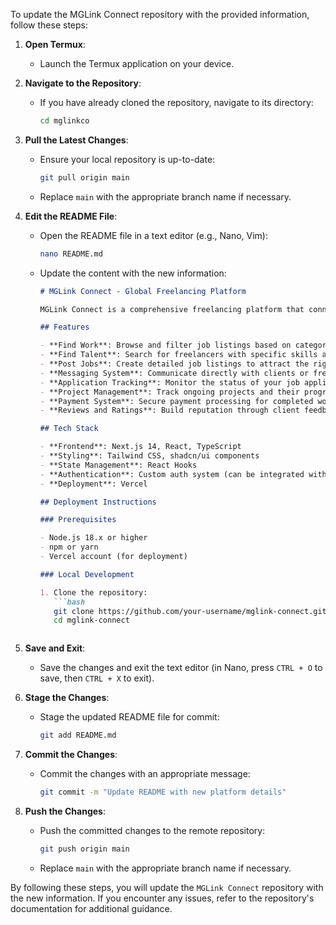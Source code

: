 To update the MGLink Connect repository with the provided information, follow these steps:

1. **Open Termux**:
   - Launch the Termux application on your device.

2. **Navigate to the Repository**:
   - If you have already cloned the repository, navigate to its directory:
     ```sh
     cd mglinkco
     ```

3. **Pull the Latest Changes**:
   - Ensure your local repository is up-to-date:
     ```sh
     git pull origin main
     ```
   - Replace `main` with the appropriate branch name if necessary.

4. **Edit the README File**:
   - Open the README file in a text editor (e.g., Nano, Vim):
     ```sh
     nano README.md
     ```
   - Update the content with the new information:

     ```markdown
     # MGLink Connect - Global Freelancing Platform

     MGLink Connect is a comprehensive freelancing platform that connects talented freelancers with clients worldwide. This platform enables users to find work, hire talent, and collaborate on projects seamlessly.

     ## Features

     - **Find Work**: Browse and filter job listings based on categories, skills, and budget
     - **Find Talent**: Search for freelancers with specific skills and experience
     - **Post Jobs**: Create detailed job listings to attract the right talent
     - **Messaging System**: Communicate directly with clients or freelancers
     - **Application Tracking**: Monitor the status of your job applications
     - **Project Management**: Track ongoing projects and their progress
     - **Payment System**: Secure payment processing for completed work
     - **Reviews and Ratings**: Build reputation through client feedback

     ## Tech Stack

     - **Frontend**: Next.js 14, React, TypeScript
     - **Styling**: Tailwind CSS, shadcn/ui components
     - **State Management**: React Hooks
     - **Authentication**: Custom auth system (can be integrated with Auth.js/NextAuth)
     - **Deployment**: Vercel

     ## Deployment Instructions

     ### Prerequisites

     - Node.js 18.x or higher
     - npm or yarn
     - Vercel account (for deployment)

     ### Local Development

     1. Clone the repository:
        ```bash
        git clone https://github.com/your-username/mglink-connect.git
        cd mglink-connect
        ```
     ```

5. **Save and Exit**:
   - Save the changes and exit the text editor (in Nano, press `CTRL + O` to save, then `CTRL + X` to exit).

6. **Stage the Changes**:
   - Stage the updated README file for commit:
     ```sh
     git add README.md
     ```

7. **Commit the Changes**:
   - Commit the changes with an appropriate message:
     ```sh
     git commit -m "Update README with new platform details"
     ```

8. **Push the Changes**:
   - Push the committed changes to the remote repository:
     ```sh
     git push origin main
     ```
   - Replace `main` with the appropriate branch name if necessary.

By following these steps, you will update the `MGLink Connect` repository with the new information. If you encounter any issues, refer to the repository's documentation for additional guidance.